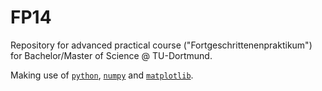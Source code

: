 # FP14

Repository for advanced practical course ("Fortgeschrittenenpraktikum")
for Bachelor/Master of Science @ TU-Dortmund.

Making use of [`python`](https://www.python.org), [`numpy`](http://www.numpy.org)
and [`matplotlib`](http://matplotlib.org).
